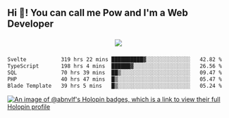 <h2 align="left">Hi 👋! You can call me Pow and I'm a Web Developer</h2>

###

<div align="center">
  <img src="https://profile-counter.glitch.me/abnvlf/count.svg?"  />
</div>

###

<!--START_SECTION:waka-->

```txt
Svelte           319 hrs 22 mins ██████████▓░░░░░░░░░░░░░░   42.82 %
TypeScript       198 hrs 4 mins  ██████▓░░░░░░░░░░░░░░░░░░   26.56 %
SQL              70 hrs 39 mins  ██▒░░░░░░░░░░░░░░░░░░░░░░   09.47 %
PHP              40 hrs 47 mins  █▒░░░░░░░░░░░░░░░░░░░░░░░   05.47 %
Blade Template   39 hrs 5 mins   █▒░░░░░░░░░░░░░░░░░░░░░░░   05.24 %
```

<!--END_SECTION:waka-->
<!-- <img src="https://raw.githubusercontent.com/abnvlf/abnvlf/output/snake.svg" alt="Snake animation" /> -->

<!-- <a href="https://open.spotify.com/user/31py3qwahsl76foqwc5f55butple">
  <img src="https://spotify-recently-played-readme.vercel.app/api?user=31py3qwahsl76foqwc5f55butple&count=5&unique=false" alt="Spotify recently played"  />
</a> -->

[![An image of @abnvlf's Holopin badges, which is a link to view their full Holopin profile](https://holopin.me/abnvlf)](https://holopin.io/@abnvlf)

###
